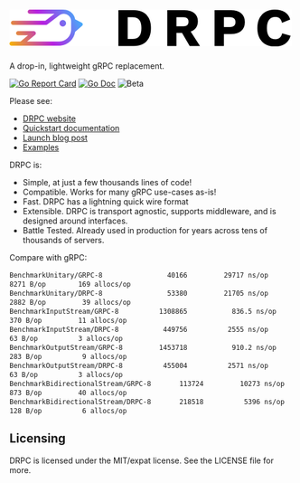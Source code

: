 # [![DRPC](logo.png)](https://storj.github.io/drpc/)

A drop-in, lightweight gRPC replacement.

[![Go Report Card](https://goreportcard.com/badge/storj.io/drpc)](https://goreportcard.com/report/storj.io/drpc)
[![Go Doc](https://img.shields.io/badge/godoc-reference-blue.svg?style=flat-square)](https://pkg.go.dev/storj.io/drpc)
![Beta](https://img.shields.io/badge/version-beta-green.svg)

Please see:

 * [DRPC website](https://storj.github.io/drpc/)
 * [Quickstart documentation](https://storj.github.io/drpc/docs.html)
 * [Launch blog post](https://www.storj.io/blog/introducing-drpc-our-replacement-for-grpc)
 * [Examples](https://github.com/storj/drpc/tree/main/examples)

DRPC is:

* Simple, at just a few thousands lines of code!
* Compatible. Works for many gRPC use-cases as-is!
* Fast. DRPC has a lightning quick wire format
* Extensible. DRPC is transport agnostic, supports middleware, and is designed around interfaces.
* Battle Tested. Already used in production for years across tens of thousands of servers.

Compare with gRPC:

```
BenchmarkUnitary/GRPC-8          	   40166	     29717 ns/op	    8271 B/op	     169 allocs/op
BenchmarkUnitary/DRPC-8          	   53380	     21705 ns/op	    2882 B/op	      39 allocs/op
BenchmarkInputStream/GRPC-8      	 1308865	       836.5 ns/op	     370 B/op	      11 allocs/op
BenchmarkInputStream/DRPC-8      	  449756	      2555 ns/op	      63 B/op	       3 allocs/op
BenchmarkOutputStream/GRPC-8     	 1453718	       910.2 ns/op	     283 B/op	       9 allocs/op
BenchmarkOutputStream/DRPC-8     	  455004	      2571 ns/op	      63 B/op	       3 allocs/op
BenchmarkBidirectionalStream/GRPC-8       113724	     10273 ns/op	     873 B/op	      40 allocs/op
BenchmarkBidirectionalStream/DRPC-8       218518	      5396 ns/op	     128 B/op	       6 allocs/op
```

## Licensing

DRPC is licensed under the MIT/expat license. See the LICENSE file for more.

